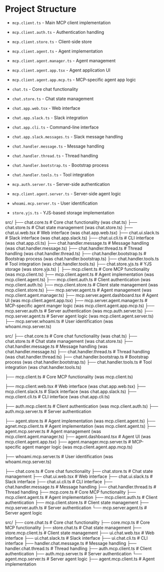 # Project Structure
 - `mcp.client.ts` - Main MCP client implementation
- `mcp.client.auth.ts` - Authentication handling
- `mcp.client.store.ts` - Client-side store
- `mcp.client.agent.ts` - Agent implementation
- `mcp.client.agent.manager.ts` - Agent management
- `mcp.client.agent.app.tsx` - Agent application UI
- `mcp.client.agent.app.mcp.ts` - MCP-specific agent app logic

 - `chat.ts` - Core chat functionality
- `chat.store.ts` - Chat state management
- `chat.app.web.tsx` - Web interface
- `chat.app.slack.ts` - Slack integration
- `chat.app.cli.ts` - Command-line interface
- `chat.app.slack.messages.ts` - Slack message handling

 - `chat.handler.message.ts` - Message handling
- `chat.handler.thread.ts` - Thread handling
- `chat.handler.bootstrap.ts` - Bootstrap process
- `chat.handler.tools.ts` - Tool integration

 - `mcp.auth.server.ts` - Server-side authentication
- `mcp.client.agent.server.ts` - Server-side agent logic
- `whoami.mcp.server.ts` - User identification

 - `store.yjs.ts` - YJS-based storage implementation

 
 src/
├── chat.core.ts                    # Core chat functionality (was chat.ts)
├── chat.store.ts                   # Chat state management (was chat.store.ts)
├── chat.ui.web.tsx                 # Web interface (was chat.app.web.tsx)
├── chat.ui.slack.ts                # Slack interface (was chat.app.slack.ts)
├── chat.ui.cli.ts                  # CLI interface (was chat.app.cli.ts)
├── chat.handler.message.ts         # Message handling (was chat.handler.message.ts)
├── chat.handler.thread.ts          # Thread handling (was chat.handler.thread.ts)
├── chat.handler.bootstrap.ts       # Bootstrap process (was chat.handler.bootstrap.ts)
├── chat.handler.tools.ts           # Tool integration (was chat.handler.tools.ts)
├── chat.store.yjs.ts               # YJS storage (was store.yjs.ts)
│
├── mcp.client.ts                   # Core MCP functionality (was mcp.client.ts)
├── mcp.client.agent.ts                    # Agent implementation (was mcp.client.agent.ts)
├── mcp.client.auth.ts              # Client authentication (was mcp.client.auth.ts)
├── mcp.client.store.ts             # Client state management (was mcp.client.store.ts)
├── mcp.server.agent.ts                # Agent management (was mcp.client.agent.manager.ts)
├── mcp.server.agent.dashboard.tsx         # Agent UI (was mcp.client.agent.app.tsx)
├── mcp.server.agent.manager.ts             # MCP-specific agent manger logic (was mcp.client.agent.app.mcp.ts)
├── mcp.server.auth.ts              # Server authentication (was mcp.auth.server.ts)
├── mcp.server.agent.ts             # Server agent logic (was mcp.client.agent.server.ts)
├── mcp.server.whoami.ts            # User identification (was whoami.mcp.server.ts)






 
 src/
├── chat.core.ts                    # Core chat functionality (was chat.ts)
├── chat.store.ts                   # Chat state management (was chat.store.ts)
├── chat.handler.message.ts         # Message handling (was chat.handler.message.ts)
├── chat.handler.thread.ts          # Thread handling (was chat.handler.thread.ts)
├── chat.handler.bootstrap.ts       # Bootstrap process (was chat.handler.bootstrap.ts)
├── chat.handler.tools.ts           # Tool integration (was chat.handler.tools.ts)
 

 ├── mcp.client.ts                   # Core MCP functionality (was mcp.client.ts)

├── mcp.client.web.tsx                 # Web interface (was chat.app.web.tsx)
├── mcp.client.slack.ts                # Slack interface (was chat.app.slack.ts)
├── mcp.client.cli.ts                  # CLI interface (was chat.app.cli.ts)


 
├── auth.mcp.client.ts              # Client authentication (was mcp.client.auth.ts)
├── auth.mcp.server.ts        # Server authentication

├── agent.store.ts                    # Agent implementation (was mcp.client.agent.ts)
├── agnet.mcp.client.ts              # Agent implementation (was mcp.client.agent.ts)
├── agent.mcp.server.ts             # Agent management (was mcp.client.agent.manager.ts)
├── agent.dashboard.tsx         # Agent UI (was mcp.client.agent.app.tsx)
├── agent.manager.mcp.server.ts             # MCP-specific agent manger logic (was mcp.client.agent.app.mcp.ts)
 

├── whoami.mcp.server.ts            # User identification (was whoami.mcp.server.ts)



├── chat.core.ts              # Core chat functionality
├── chat.store.ts             # Chat state management
├── chat.ui.web.tsx           # Web interface
├── chat.ui.slack.ts          # Slack interface
├── chat.ui.cli.ts            # CLI interface
├── chat.handler.message.ts   # Message handling
├── chat.handler.thread.ts    # Thread handling
├── mcp.core.ts               # Core MCP functionality
├── mcp.client.agent.ts       # Agent implementation
├── mcp.client.auth.ts        # Client authentication
├── mcp.client.store.ts       # Client state management
├── mcp.server.auth.ts        # Server authentication
└── mcp.server.agent.ts       # Server agent logic

src/
├── core.chat.ts              # Core chat functionality
├── core.mcp.ts               # Core MCP functionality
├── store.chat.ts             # Chat state management
├── store.mcp.client.ts       # Client state management
├── ui.chat.web.tsx           # Web interface
├── ui.chat.slack.ts          # Slack interface
├── ui.chat.cli.ts            # CLI interface
├── handler.chat.message.ts   # Message handling
├── handler.chat.thread.ts    # Thread handling
├── auth.mcp.client.ts        # Client authentication
├── auth.mcp.server.ts        # Server authentication
└── agent.mcp.server.ts       # Server agent logic
├── agent.mcp.client.ts       # Agent implementation
   

   